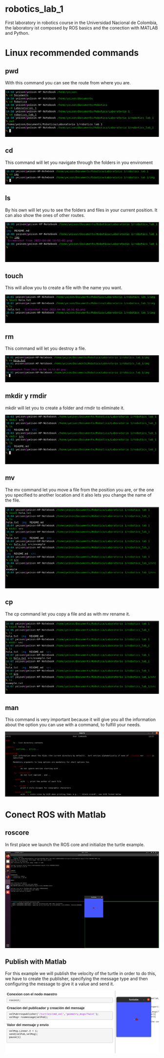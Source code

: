 # robotics_lab_1
First laboratory in robotics course in the Universidad Nacional de Colombia, the laboratory ist composed by ROS basics and the conection with MATLAB and Python.
# Linux recommended commands

## pwd
With this command you can see the route from where you are.

![Image text](https://github.com/YeisonGonzalez/robotics_lab_1/blob/654e34eda9d49405c5fb86f160affcf891013900/img/Screenshot%20from%202022-04-06%2014-51-02.png)

## cd

This command will let you navigate through the folders in you enviroment 

![Image text](https://github.com/YeisonGonzalez/robotics_lab_1/blob/06d08749be7902dfcb9b5dd6e6ac2497be859092/img/cd.png)

## ls 

By his own will let you to see the folders and files in your current position. It can also show the ones of other routes.

![Image text](https://github.com/YeisonGonzalez/robotics_lab_1/blob/06d08749be7902dfcb9b5dd6e6ac2497be859092/img/ls.png)

## touch

This will allow you to create a file with the name you want. 

![Image text](https://github.com/YeisonGonzalez/robotics_lab_1/blob/06d08749be7902dfcb9b5dd6e6ac2497be859092/img/touch.png)

## rm 

This command will let you destroy a file.

![Image text](https://github.com/YeisonGonzalez/robotics_lab_1/blob/06d08749be7902dfcb9b5dd6e6ac2497be859092/img/rm.png)

## mkdir y rmdir

mkdir will let you to create a folder and rmdir to eliminate it. 

![Image text](https://github.com/YeisonGonzalez/robotics_lab_1/blob/06d08749be7902dfcb9b5dd6e6ac2497be859092/img/dir.png)

## mv 

The mv command let you move a file from the position you are, or the one you specified to another location and it also lets you change the name of the file.

![Image text](https://github.com/YeisonGonzalez/robotics_lab_1/blob/06d08749be7902dfcb9b5dd6e6ac2497be859092/img/mv.png)

## cp 

The cp command let you copy a file and as with mv rename it. 

![Image text](https://github.com/YeisonGonzalez/robotics_lab_1/blob/06d08749be7902dfcb9b5dd6e6ac2497be859092/img/cp.png)

## man 

This command is very important because it will give you all the information about the option you can use with a command, to fulfill your needs. 

![Image text](https://github.com/YeisonGonzalez/robotics_lab_1/blob/06d08749be7902dfcb9b5dd6e6ac2497be859092/img/man.png)

# Conect ROS with Matlab
## roscore
In first place we launch the ROS core and initialize the turtle example.

![Image text](https://github.com/YeisonGonzalez/robotics_lab_1/blob/f8f6b0122bd29454ecc4640c62984ddbf1318c1d/img/roscore.png)

## Publish with Matlab

For this example we will publish the velocity of the turtle in order to do this, we have to create the publisher, specifying the message type and then configuring the message to give it a value and send it. 

![Image text](https://github.com/YeisonGonzalez/robotics_lab_1/blob/f8f6b0122bd29454ecc4640c62984ddbf1318c1d/img/turtle_vel_matlab.png)











